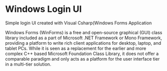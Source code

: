 
# Windows Login UI

Simple login UI created with Visual Csharp(Windows Forms Application

Windows Forms (WinForms) is a free and open-source graphical (GUI) class library included as a part of 
Microsoft .NET Framework or Mono Framework, providing a platform to write rich client applications for 
desktop, laptop, and tablet PCs. While it is seen as a replacement for the earlier and more complex 
C++ based Microsoft Foundation Class Library, it does not offer a comparable paradigm and only acts as 
a platform for the user interface tier in a multi-tier solution.
